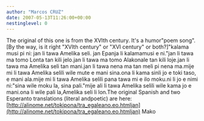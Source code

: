 ```yaml
---
author: "Marcos CRUZ"
date: 2007-05-13T11:26:00+00:00
nestinglevel: 0
---
```

The original of this one is from the XVIth century. It's a humor"poem song".\[By the way, is it right "XVIth century" or "XVI century" or both?\]"kalama musi pi ni: jan li tawa Amelika seli. jan Epanja li kalamamusi e ni."jan li tawa ma tomo Lonta tan kili jelo.jan li tawa ma tomo Alakonale tan kili loje.jan li tawa ma Amelika seli tan mani.jan li tawa nena ma tan meli pi nena ma.mije mi li tawa Amelika selili wile mute e mani sina.ona li kama sinli jo e toki taso, e mani ala.mije mi li tawa Amelika selili pana tawa mi e ilo moku.ni li jo e nimi ni:"sina wile moku la, sina pali."mije ali li tawa Amelika selili wile kama jo e mani.ona li wile pali la,Amelika seli li lon.The original Spanish and two Esperanto translations (literal andpoetic) are here:[http://alinome.net/tokipona/tra_egaleano.eo.htmljan](http://alinome.net/tokipona/tra_egaleano.eo.htmljan) Mako